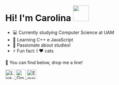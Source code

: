 # Hi! I'm Carolina <img src="https://user-images.githubusercontent.com/48016467/100021766-c19a0780-2dc0-11eb-8e7d-4628b7000e7b.gif" width="50" height="50" />


- :computer: Currently studying Computer Science at UAM
- 🌱 Learning C++ e JavaScript
- :cherry_blossom: Passionate about studies!
- :zap: Fun fact: I :heart: cats



💌 You can find below, drop me a line!



<a href="https://www.linkedin.com/in/carolinacstro/">
 <img src = "https://user-images.githubusercontent.com/48016467/100026294-4e48c380-2dc9-11eb-950f-d3bd48439c4f.png" 
     alt = "Linkedin"
     width="30px"/>
</a>

<a href="mailto:carolcastro086@gmail.com">
 <img src = "https://user-images.githubusercontent.com/48016467/100026296-4e48c380-2dc9-11eb-837f-cdd73bb41915.png" 
     alt = "Gmail"
     width="30px"/>
</a>


<a href="mailto:carolinacoliveira@outlook.com">
 <img src = "https://user-images.githubusercontent.com/48016467/100026291-4db02d00-2dc9-11eb-80b4-a77d7969098f.png" 
     alt = "Email"
     width="30px"/>
</a>


